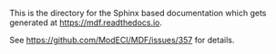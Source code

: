This is the directory for the Sphinx based documentation which gets generated at https://mdf.readthedocs.io.

See https://github.com/ModECI/MDF/issues/357 for details.

